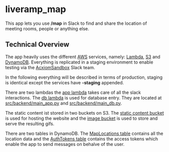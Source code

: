 # liveramp_map
This app lets you use **/map** in Slack to find and share the location of meeting rooms, people or anything else.

## Technical Overview
The app heavily uses the different [AWS](https://aws.amazon.com/) services, namely: [Lambda](https://aws.amazon.com/lambda/), [S3](https://aws.amazon.com/s3/) and [DynamoDB](https://aws.amazon.com/dynamodb/). Everything is replicated in a staging environment to enable testing via the [AcxiomSandbox](acxiom-sandbox.slack.com) Slack team.

In the following everything will be described in terms of production, staging is identical except the services have **-staging** appended.

There are two lambdas the [app lambda](https://console.aws.amazon.com/lambda/home?region=us-east-1#/functions/***REMOVED***?tab=code) takes care of all the slack interactions. The [db lambda](https://console.aws.amazon.com/lambda/home?region=us-east-1#/functions/***REMOVED***-db-helper?tab=code) is used for database entry. They are located at [src/backend/main_app.py](https://git.liveramp.net/MasterRepos/liveramp_map/blob/master/src/backend/main_app.py) and [src/backend/main_db.py](https://git.liveramp.net/MasterRepos/liveramp_map/blob/master/src/backend/main_db.py).

The static content ist stored in two buckets on S3. The [static content bucket](https://s3.console.aws.amazon.com/s3/buckets/***REMOVED***/?region=us-east-1&tab=overview) is used for hosting the website and the [image bucket](https://s3.console.aws.amazon.com/s3/buckets/slack-map-images/?region=us-east-1&tab=overview) is used to store and serve the resulting gifs.

There are two tables in DynamoDB. The [MapLocations table](https://console.aws.amazon.com/dynamodb/home?region=us-east-1#tables:selected=MapLocations) contains all the location data and the [AuthTokens table](https://console.aws.amazon.com/dynamodb/home?region=us-east-1#tables:selected=AuthTokens) contains the access tokens which enable the app to send messages on behalve of the user.
